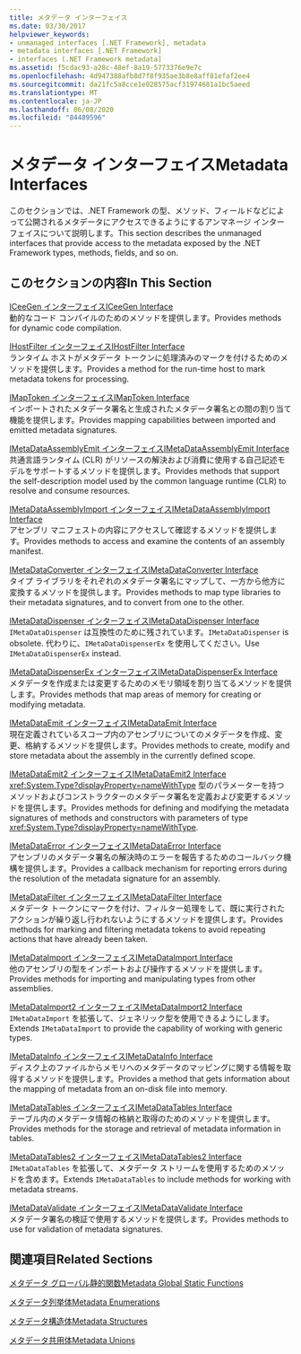 ```yaml
---
title: メタデータ インターフェイス
ms.date: 03/30/2017
helpviewer_keywords:
- unmanaged interfaces [.NET Framework], metadata
- metadata interfaces [.NET Framework]
- interfaces (.NET Framework metadata]
ms.assetid: f5cdac93-a28c-48ef-8a19-5773376e9e7c
ms.openlocfilehash: 4d947388afb8d7f8f935ae3b8e8aff81efaf2ee4
ms.sourcegitcommit: da21fc5a8cce1e028575acf31974681a1bc5aeed
ms.translationtype: MT
ms.contentlocale: ja-JP
ms.lasthandoff: 06/08/2020
ms.locfileid: "84489596"
---
```

# <a name="metadata-interfaces"></a><span data-ttu-id="d7ad9-102">メタデータ インターフェイス</span><span class="sxs-lookup"><span data-stu-id="d7ad9-102">Metadata Interfaces</span></span>
<span data-ttu-id="d7ad9-103">このセクションでは、.NET Framework の型、メソッド、フィールドなどによって公開されるメタデータにアクセスできるようにするアンマネージ インターフェイスについて説明します。</span><span class="sxs-lookup"><span data-stu-id="d7ad9-103">This section describes the unmanaged interfaces that provide access to the metadata exposed by the .NET Framework types, methods, fields, and so on.</span></span>  
  
## <a name="in-this-section"></a><span data-ttu-id="d7ad9-104">このセクションの内容</span><span class="sxs-lookup"><span data-stu-id="d7ad9-104">In This Section</span></span>  
 [<span data-ttu-id="d7ad9-105">ICeeGen インターフェイス</span><span class="sxs-lookup"><span data-stu-id="d7ad9-105">ICeeGen Interface</span></span>](iceegen-interface.md)  
 <span data-ttu-id="d7ad9-106">動的なコード コンパイルのためのメソッドを提供します。</span><span class="sxs-lookup"><span data-stu-id="d7ad9-106">Provides methods for dynamic code compilation.</span></span>  
  
 [<span data-ttu-id="d7ad9-107">IHostFilter インターフェイス</span><span class="sxs-lookup"><span data-stu-id="d7ad9-107">IHostFilter Interface</span></span>](ihostfilter-interface.md)  
 <span data-ttu-id="d7ad9-108">ランタイム ホストがメタデータ トークンに処理済みのマークを付けるためのメソッドを提供します。</span><span class="sxs-lookup"><span data-stu-id="d7ad9-108">Provides a method for the run-time host to mark metadata tokens for processing.</span></span>  
  
 [<span data-ttu-id="d7ad9-109">IMapToken インターフェイス</span><span class="sxs-lookup"><span data-stu-id="d7ad9-109">IMapToken Interface</span></span>](imaptoken-interface.md)  
 <span data-ttu-id="d7ad9-110">インポートされたメタデータ署名と生成されたメタデータ署名との間の割り当て機能を提供します。</span><span class="sxs-lookup"><span data-stu-id="d7ad9-110">Provides mapping capabilities between imported and emitted metadata signatures.</span></span>  
  
 [<span data-ttu-id="d7ad9-111">IMetaDataAssemblyEmit インターフェイス</span><span class="sxs-lookup"><span data-stu-id="d7ad9-111">IMetaDataAssemblyEmit Interface</span></span>](imetadataassemblyemit-interface.md)  
 <span data-ttu-id="d7ad9-112">共通言語ランタイム (CLR) がリソースの解決および消費に使用する自己記述モデルをサポートするメソッドを提供します。</span><span class="sxs-lookup"><span data-stu-id="d7ad9-112">Provides methods that support the self-description model used by the common language runtime (CLR) to resolve and consume resources.</span></span>  
  
 [<span data-ttu-id="d7ad9-113">IMetaDataAssemblyImport インターフェイス</span><span class="sxs-lookup"><span data-stu-id="d7ad9-113">IMetaDataAssemblyImport Interface</span></span>](imetadataassemblyimport-interface.md)  
 <span data-ttu-id="d7ad9-114">アセンブリ マニフェストの内容にアクセスして確認するメソッドを提供します。</span><span class="sxs-lookup"><span data-stu-id="d7ad9-114">Provides methods to access and examine the contents of an assembly manifest.</span></span>  
  
 [<span data-ttu-id="d7ad9-115">IMetaDataConverter インターフェイス</span><span class="sxs-lookup"><span data-stu-id="d7ad9-115">IMetaDataConverter Interface</span></span>](imetadataconverter-interface.md)  
 <span data-ttu-id="d7ad9-116">タイプ ライブラリをそれぞれのメタデータ署名にマップして、一方から他方に変換するメソッドを提供します。</span><span class="sxs-lookup"><span data-stu-id="d7ad9-116">Provides methods to map type libraries to their metadata signatures, and to convert from one to the other.</span></span>  
  
 [<span data-ttu-id="d7ad9-117">IMetaDataDispenser インターフェイス</span><span class="sxs-lookup"><span data-stu-id="d7ad9-117">IMetaDataDispenser Interface</span></span>](imetadatadispenser-interface.md)  
 <span data-ttu-id="d7ad9-118">`IMetaDataDispenser` は互換性のために残されています。</span><span class="sxs-lookup"><span data-stu-id="d7ad9-118">`IMetaDataDispenser` is obsolete.</span></span> <span data-ttu-id="d7ad9-119">代わりに、`IMetaDataDispenserEx` を使用してください。</span><span class="sxs-lookup"><span data-stu-id="d7ad9-119">Use `IMetaDataDispenserEx` instead.</span></span>  
  
 [<span data-ttu-id="d7ad9-120">IMetaDataDispenserEx インターフェイス</span><span class="sxs-lookup"><span data-stu-id="d7ad9-120">IMetaDataDispenserEx Interface</span></span>](imetadatadispenserex-interface.md)  
 <span data-ttu-id="d7ad9-121">メタデータを作成または変更するためのメモリ領域を割り当てるメソッドを提供します。</span><span class="sxs-lookup"><span data-stu-id="d7ad9-121">Provides methods that map areas of memory for creating or modifying metadata.</span></span>  
  
 [<span data-ttu-id="d7ad9-122">IMetaDataEmit インターフェイス</span><span class="sxs-lookup"><span data-stu-id="d7ad9-122">IMetaDataEmit Interface</span></span>](imetadataemit-interface.md)  
 <span data-ttu-id="d7ad9-123">現在定義されているスコープ内のアセンブリについてのメタデータを作成、変更、格納するメソッドを提供します。</span><span class="sxs-lookup"><span data-stu-id="d7ad9-123">Provides methods to create, modify and store metadata about the assembly in the currently defined scope.</span></span>  
  
 [<span data-ttu-id="d7ad9-124">IMetaDataEmit2 インターフェイス</span><span class="sxs-lookup"><span data-stu-id="d7ad9-124">IMetaDataEmit2 Interface</span></span>](imetadataemit2-interface.md)  
 <span data-ttu-id="d7ad9-125"><xref:System.Type?displayProperty=nameWithType> 型のパラメーターを持つメソッドおよびコンストラクターのメタデータ署名を定義および変更するメソッドを提供します。</span><span class="sxs-lookup"><span data-stu-id="d7ad9-125">Provides methods for defining and modifying the metadata signatures of methods and constructors with parameters of type <xref:System.Type?displayProperty=nameWithType>.</span></span>  
  
 [<span data-ttu-id="d7ad9-126">IMetaDataError インターフェイス</span><span class="sxs-lookup"><span data-stu-id="d7ad9-126">IMetaDataError Interface</span></span>](imetadataerror-interface.md)  
 <span data-ttu-id="d7ad9-127">アセンブリのメタデータ署名の解決時のエラーを報告するためのコールバック機構を提供します。</span><span class="sxs-lookup"><span data-stu-id="d7ad9-127">Provides a callback mechanism for reporting errors during the resolution of the metadata signature for an assembly.</span></span>  
  
 [<span data-ttu-id="d7ad9-128">IMetaDataFilter インターフェイス</span><span class="sxs-lookup"><span data-stu-id="d7ad9-128">IMetaDataFilter Interface</span></span>](imetadatafilter-interface.md)  
 <span data-ttu-id="d7ad9-129">メタデータ トークンにマークを付け、フィルター処理をして、既に実行されたアクションが繰り返し行われないようにするメソッドを提供します。</span><span class="sxs-lookup"><span data-stu-id="d7ad9-129">Provides methods for marking and filtering metadata tokens to avoid repeating actions that have already been taken.</span></span>  
  
 [<span data-ttu-id="d7ad9-130">IMetaDataImport インターフェイス</span><span class="sxs-lookup"><span data-stu-id="d7ad9-130">IMetaDataImport Interface</span></span>](imetadataimport-interface.md)  
 <span data-ttu-id="d7ad9-131">他のアセンブリの型をインポートおよび操作するメソッドを提供します。</span><span class="sxs-lookup"><span data-stu-id="d7ad9-131">Provides methods for importing and manipulating types from other assemblies.</span></span>  
  
 [<span data-ttu-id="d7ad9-132">IMetaDataImport2 インターフェイス</span><span class="sxs-lookup"><span data-stu-id="d7ad9-132">IMetaDataImport2 Interface</span></span>](imetadataimport2-interface.md)  
 <span data-ttu-id="d7ad9-133">`IMetaDataImport` を拡張して、ジェネリック型を使用できるようにします。</span><span class="sxs-lookup"><span data-stu-id="d7ad9-133">Extends `IMetaDataImport` to provide the capability of working with generic types.</span></span>  
  
 [<span data-ttu-id="d7ad9-134">IMetaDataInfo インターフェイス</span><span class="sxs-lookup"><span data-stu-id="d7ad9-134">IMetaDataInfo Interface</span></span>](imetadatainfo-interface.md)  
 <span data-ttu-id="d7ad9-135">ディスク上のファイルからメモリへのメタデータのマッピングに関する情報を取得するメソッドを提供します。</span><span class="sxs-lookup"><span data-stu-id="d7ad9-135">Provides a method that gets information about the mapping of metadata from an on-disk file into memory.</span></span>  
  
 [<span data-ttu-id="d7ad9-136">IMetaDataTables インターフェイス</span><span class="sxs-lookup"><span data-stu-id="d7ad9-136">IMetaDataTables Interface</span></span>](imetadatatables-interface.md)  
 <span data-ttu-id="d7ad9-137">テーブル内のメタデータ情報の格納と取得のためのメソッドを提供します。</span><span class="sxs-lookup"><span data-stu-id="d7ad9-137">Provides methods for the storage and retrieval of metadata information in tables.</span></span>  
  
 [<span data-ttu-id="d7ad9-138">IMetaDataTables2 インターフェイス</span><span class="sxs-lookup"><span data-stu-id="d7ad9-138">IMetaDataTables2 Interface</span></span>](imetadatatables2-interface.md)  
 <span data-ttu-id="d7ad9-139">`IMetaDataTables` を拡張して、メタデータ ストリームを使用するためのメソッドを含めます。</span><span class="sxs-lookup"><span data-stu-id="d7ad9-139">Extends `IMetaDataTables` to include methods for working with metadata streams.</span></span>  
  
 [<span data-ttu-id="d7ad9-140">IMetaDataValidate インターフェイス</span><span class="sxs-lookup"><span data-stu-id="d7ad9-140">IMetaDataValidate Interface</span></span>](imetadatavalidate-interface.md)  
 <span data-ttu-id="d7ad9-141">メタデータ署名の検証で使用するメソッドを提供します。</span><span class="sxs-lookup"><span data-stu-id="d7ad9-141">Provides methods to use for validation of metadata signatures.</span></span>  
  
## <a name="related-sections"></a><span data-ttu-id="d7ad9-142">関連項目</span><span class="sxs-lookup"><span data-stu-id="d7ad9-142">Related Sections</span></span>  
 [<span data-ttu-id="d7ad9-143">メタデータ グローバル静的関数</span><span class="sxs-lookup"><span data-stu-id="d7ad9-143">Metadata Global Static Functions</span></span>](metadata-global-static-functions.md)  
  
 [<span data-ttu-id="d7ad9-144">メタデータ列挙体</span><span class="sxs-lookup"><span data-stu-id="d7ad9-144">Metadata Enumerations</span></span>](metadata-enumerations.md)  
  
 [<span data-ttu-id="d7ad9-145">メタデータ構造体</span><span class="sxs-lookup"><span data-stu-id="d7ad9-145">Metadata Structures</span></span>](metadata-structures.md)  
  
 [<span data-ttu-id="d7ad9-146">メタデータ共用体</span><span class="sxs-lookup"><span data-stu-id="d7ad9-146">Metadata Unions</span></span>](metadata-unions.md)
